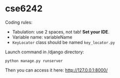# cse6242

Coding rules:
- Tabulation: use 2 spaces, not tab! __Set your IDE__.
- Variable name: variableName
- `KeyLocator` class should be named ``key_locator.py``



Launch command in /django directory:
```
python manage.py runserver
```
Then you can access it here: http://127.0.0.1:8000/